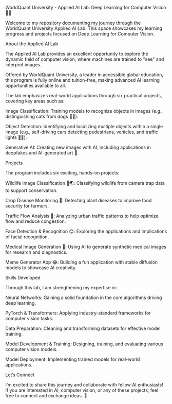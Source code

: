 WorldQuant University - Applied AI Lab: Deep Learning for Computer Vision 🤖📸

Welcome to my repository documenting my journey through the WorldQuant University Applied AI Lab. This space showcases my learning progress and projects focused on Deep Learning for Computer Vision.

About the Applied AI Lab

The Applied AI Lab provides an excellent opportunity to explore the dynamic field of computer vision, where machines are trained to "see" and interpret images.

Offered by WorldQuant University, a leader in accessible global education, this program is fully online and tuition-free, making advanced AI learning opportunities available to all.

The lab emphasizes real-world applications through six practical projects, covering key areas such as:

Image Classification: Training models to recognize objects in images (e.g., distinguishing cats from dogs 🐶🐱).

Object Detection: Identifying and localizing multiple objects within a single image (e.g., self-driving cars detecting pedestrians, vehicles, and traffic lights 🚗🚦).

Generative AI: Creating new images with AI, including applications in deepfakes and AI-generated art 🎨.

Projects

The program includes six exciting, hands-on projects:

Wildlife Image Classification 🦁🌏: Classifying wildlife from camera trap data to support conservation.

Crop Disease Monitoring 🌿: Detecting plant diseases to improve food security for farmers.

Traffic Flow Analysis 🚗: Analyzing urban traffic patterns to help optimize flow and reduce congestion.

Face Detection & Recognition 😊: Exploring the applications and implications of facial recognition.

Medical Image Generation 🏥: Using AI to generate synthetic medical images for research and diagnostics.

Meme Generator App 😂: Building a fun application with stable diffusion models to showcase AI creativity.

Skills Developed

Through this lab, I am strengthening my expertise in:

Neural Networks: Gaining a solid foundation in the core algorithms driving deep learning.

PyTorch & Transformers: Applying industry-standard frameworks for computer vision tasks.

Data Preparation: Cleaning and transforming datasets for effective model training.

Model Development & Training: Designing, training, and evaluating various computer vision models.

Model Deployment: Implementing trained models for real-world applications.

Let’s Connect

I’m excited to share this journey and collaborate with fellow AI enthusiasts!
If you are interested in AI, computer vision, or any of these projects, feel free to connect and exchange ideas. 🤝
